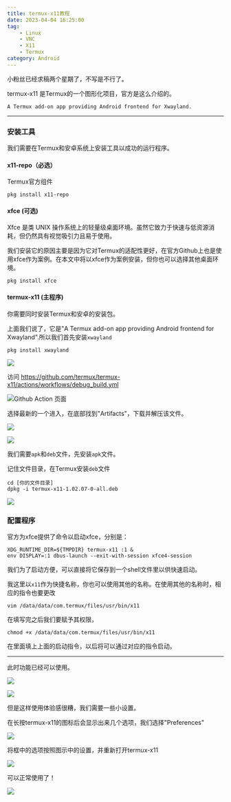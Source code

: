 ```yaml
---
title: termux-x11教程
date: 2023-04-04 16:25:00
tag: 
    - Linux
    - VNC
    - X11
    - Termux
category: Android
---
```


小粉丝已经求稿两个星期了，不写是不行了。

termux-x11 是Termux的一个图形化项目，官方是这么介绍的。

```text
A Termux add-on app providing Android frontend for Xwayland.
```


--- 

### 安装工具
我们需要在Termux和安卓系统上安装工具以成功的运行程序。

#### x11-repo（必选）
Termux官方组件

```shell
pkg install x11-repo
```

#### xfce (可选)
Xfce 是类 UNIX 操作系统上的轻量级桌面环境。虽然它致力于快速与低资源消耗，但仍然具有视觉吸引力且易于使用。

我们安装它的原因主要是因为它对Termux的适配性更好，在官方Github上也是使用xfce作为案例。在本文中将以xfce作为案例安装，但你也可以选择其他桌面环境。

```shell
pkg install xfce
```

#### termux-x11 (主程序)
你需要同时安装Termux和安卓的安装包。

上面我们说了，它是"A Termux add-on app providing Android frontend for Xwayland".所以我们首先安装`xwayland`

```shell
pkg install xwayland
```


![](https://image.hestudio.net/img/2023/04/04/642c47bb0f158.jpg)

访问 https://github.com/termux/termux-x11/actions/workflows/debug_build.yml 

![Github Action 页面](https://image.hestudio.net/img/2023/04/04/642c448248d66.jpg)

选择最新的一个进入，在底部找到"Artifacts"，下载并解压该文件。

![](https://image.hestudio.net/img/2023/04/04/642c451390c51.jpg)

![](https://image.hestudio.net/img/2023/04/04/642c467084ad2.jpg)

我们需要`apk`和`deb`文件，先安装`apk`文件。

记住文件目录，在Termux安装`deb`文件

```shell
cd [你的文件目录]
dpkg -i termux-x11-1.02.07-0-all.deb
```

![](https://image.hestudio.net/img/2023/04/04/642c476edb2b1.jpg)

### 配置程序
官方为xfce提供了命令以启动xfce，分别是：

```shell
XDG_RUNTIME_DIR=${TMPDIR} termux-x11 :1 &
env DISPLAY=:1 dbus-launch --exit-with-session xfce4-session
```

我们为了启动方便，可以直接将它保存到一个shell文件里以供快速启动。

我这里以`x11`作为快捷名称，你也可以使用其他的名称。在使用其他的名称时，相应的指令也要更改

```shell
vim /data/data/com.termux/files/usr/bin/x11
```

在填写完之后我们要赋予其权限，

```shell
chmod +x /data/data/com.termux/files/usr/bin/x11
```

在里面填上上面的启动指令，以后将可以通过对应的指令启动。

---

此时功能已经可以使用。

![](https://image.hestudio.net/img/2023/04/05/642c4bb00adba.jpg)

![](https://image.hestudio.net/img/2023/04/05/642c4bb4085cc.jpg)

但是这样使用体验感很糟，我们需要一些小设置。

在长按termux-x11的图标后会显示出来几个选项，我们选择"Preferences"

![](https://image.hestudio.net/img/2023/04/05/642c4c601609e.jpg)

将框中的选项按照图示中的设置，并重新打开termux-x11

![](https://image.hestudio.net/img/2023/04/05/642c4d138279a.png)

可以正常使用了！

![](https://image.hestudio.net/img/2023/04/05/642c4e09d5602.jpg)

<Share colorful />
